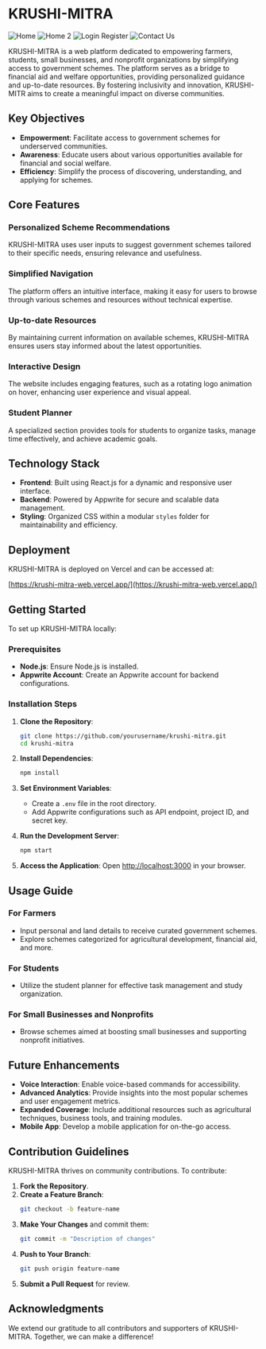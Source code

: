 # KRUSHI-MITRA

![Home](assets/Home.png)
![Home 2](assets/Home2.png)
![Login Register](assets/LoginRegister.png)
![Contact Us](assets/Contactus.png)

KRUSHI-MITRA is a web platform dedicated to empowering farmers, students, small businesses, and nonprofit organizations by simplifying access to government schemes. The platform serves as a bridge to financial aid and welfare opportunities, providing personalized guidance and up-to-date resources. By fostering inclusivity and innovation, KRUSHI-MITR aims to create a meaningful impact on diverse communities.

## Key Objectives

- **Empowerment**: Facilitate access to government schemes for underserved communities.
- **Awareness**: Educate users about various opportunities available for financial and social welfare.
- **Efficiency**: Simplify the process of discovering, understanding, and applying for schemes.

## Core Features

### Personalized Scheme Recommendations
KRUSHI-MITRA uses user inputs to suggest government schemes tailored to their specific needs, ensuring relevance and usefulness.

### Simplified Navigation
The platform offers an intuitive interface, making it easy for users to browse through various schemes and resources without technical expertise.

### Up-to-date Resources
By maintaining current information on available schemes, KRUSHI-MITRA ensures users stay informed about the latest opportunities.

### Interactive Design
The website includes engaging features, such as a rotating logo animation on hover, enhancing user experience and visual appeal.

### Student Planner
A specialized section provides tools for students to organize tasks, manage time effectively, and achieve academic goals.

## Technology Stack

- **Frontend**: Built using React.js for a dynamic and responsive user interface.
- **Backend**: Powered by Appwrite for secure and scalable data management.
- **Styling**: Organized CSS within a modular `styles` folder for maintainability and efficiency.

## Deployment

KRUSHI-MITRA is deployed on Vercel and can be accessed at:

[https://krushi-mitra-web.vercel.app/](https://krushi-mitra-web.vercel.app/)

## Getting Started

To set up KRUSHI-MITRA locally:

### Prerequisites

- **Node.js**: Ensure Node.js is installed.
- **Appwrite Account**: Create an Appwrite account for backend configurations.

### Installation Steps

1. **Clone the Repository**:
   ```bash
   git clone https://github.com/yourusername/krushi-mitra.git
   cd krushi-mitra
   ```

2. **Install Dependencies**:
   ```bash
   npm install
   ```

3. **Set Environment Variables**:
   - Create a `.env` file in the root directory.
   - Add Appwrite configurations such as API endpoint, project ID, and secret key.

4. **Run the Development Server**:
   ```bash
   npm start
   ```

5. **Access the Application**:
   Open [http://localhost:3000](http://localhost:3000) in your browser.

## Usage Guide

### For Farmers
- Input personal and land details to receive curated government schemes.
- Explore schemes categorized for agricultural development, financial aid, and more.

### For Students
- Utilize the student planner for effective task management and study organization.

### For Small Businesses and Nonprofits
- Browse schemes aimed at boosting small businesses and supporting nonprofit initiatives.

## Future Enhancements

- **Voice Interaction**: Enable voice-based commands for accessibility.
- **Advanced Analytics**: Provide insights into the most popular schemes and user engagement metrics.
- **Expanded Coverage**: Include additional resources such as agricultural techniques, business tools, and training modules.
- **Mobile App**: Develop a mobile application for on-the-go access.

## Contribution Guidelines

KRUSHI-MITRA thrives on community contributions. To contribute:

1. **Fork the Repository**.
2. **Create a Feature Branch**:
   ```bash
   git checkout -b feature-name
   ```
3. **Make Your Changes** and commit them:
   ```bash
   git commit -m "Description of changes"
   ```
4. **Push to Your Branch**:
   ```bash
   git push origin feature-name
   ```
5. **Submit a Pull Request** for review.

## Acknowledgments

We extend our gratitude to all contributors and supporters of KRUSHI-MITRA. Together, we can make a difference!
